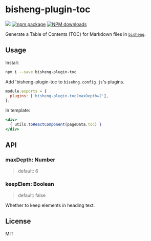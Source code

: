 # bisheng-plugin-toc

[![](https://img.shields.io/travis/benjycui/bisheng.svg?style=flat-square)](https://travis-ci.org/benjycui/bisheng)
[![npm package](https://img.shields.io/npm/v/bisheng-plugin-toc.svg?style=flat-square)](https://www.npmjs.org/package/bisheng-plugin-toc)
[![NPM downloads](http://img.shields.io/npm/dm/bisheng-plugin-toc.svg?style=flat-square)](https://npmjs.org/package/bisheng-plugin-toc)

Generate a Table of Contents (TOC) for Markdown files in [`bisheng`](https://github.com/benjycui/bisheng).

## Usage

Install:

```bash
npm i --save bisheng-plugin-toc
```

Add 'bisheng-plugin-toc to `bisehng.config.js`'s plugins.

```js
module.exports = {
  plugins: ['bisheng-plugin-toc?maxDepth=2'],
};
```

In template:

```jsx
<div>
  { utils.toReactComponent(pageData.toc) }
</div>
```

## API

### maxDepth: Number

> default: 6

### keepElem: Boolean

> default: false

Whether to keep elements in heading text.

## License

MIT
